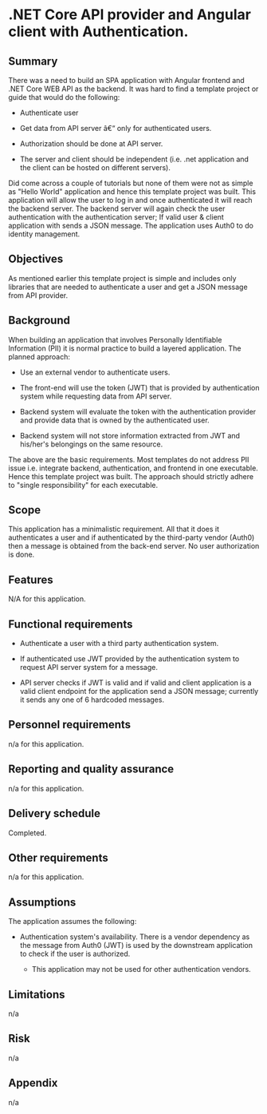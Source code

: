 .NET Core API provider and Angular client with Authentication.
==============================================================

Summary
-------

There was a need to build an SPA application with Angular frontend and .NET Core
WEB API as the backend. It was hard to find a template project or guide that
would do the following:

-   Authenticate user

-   Get data from API server â€“ only for authenticated users.

-   Authorization should be done at API server.

-   The server and client should be independent (i.e. .net application and the
    client can be hosted on different servers).

Did come across a couple of tutorials but none of them were not as simple as
"Hello World" application and hence this template project was built. This
application will allow the user to log in and once authenticated it will reach
the backend server. The backend server will again check the user authentication
with the authentication server; If valid user & client application with sends a
JSON message. The application uses Auth0 to do identity management.

Objectives
----------

As mentioned earlier this template project is simple and includes only libraries
that are needed to authenticate a user and get a JSON message from API provider.

Background
----------

When building an application that involves Personally Identifiable Information
(PII) it is normal practice to build a layered application. The planned
approach:

-   Use an external vendor to authenticate users.

-   The front-end will use the token (JWT) that is provided by authentication
    system while requesting data from API server.

-   Backend system will evaluate the token with the authentication provider and
    provide data that is owned by the authenticated user.

-   Backend system will not store information extracted from JWT and his/her's
    belongings on the same resource.

The above are the basic requirements. Most templates do not address PII issue
i.e. integrate backend, authentication, and frontend in one executable. Hence
this template project was built. The approach should strictly adhere to "single
responsibility" for each executable.

Scope
-----

This application has a minimalistic requirement. All that it does it
authenticates a user and if authenticated by the third-party vendor (Auth0) then
a message is obtained from the back-end server. No user authorization is done.

Features
--------

N/A for this application.

Functional requirements
-----------------------

-   Authenticate a user with a third party authentication system.

-   If authenticated use JWT provided by the authentication system to request
    API server system for a message.

-   API server checks if JWT is valid and if valid and client application is a
    valid client endpoint for the application send a JSON message; currently it
    sends any one of 6 hardcoded messages.

Personnel requirements
----------------------

n/a for this application.

Reporting and quality assurance
-------------------------------

n/a for this application.

Delivery schedule
-----------------

Completed.

Other requirements
------------------

n/a for this application.

Assumptions
-----------

The application assumes the following:

-   Authentication system's availability. There is a vendor dependency as the
    message from Auth0 (JWT) is used by the downstream application to check if
    the user is authorized.

    -   This application may not be used for other authentication vendors.

Limitations
-----------

n/a

Risk
----

n/a

Appendix
--------

n/a

